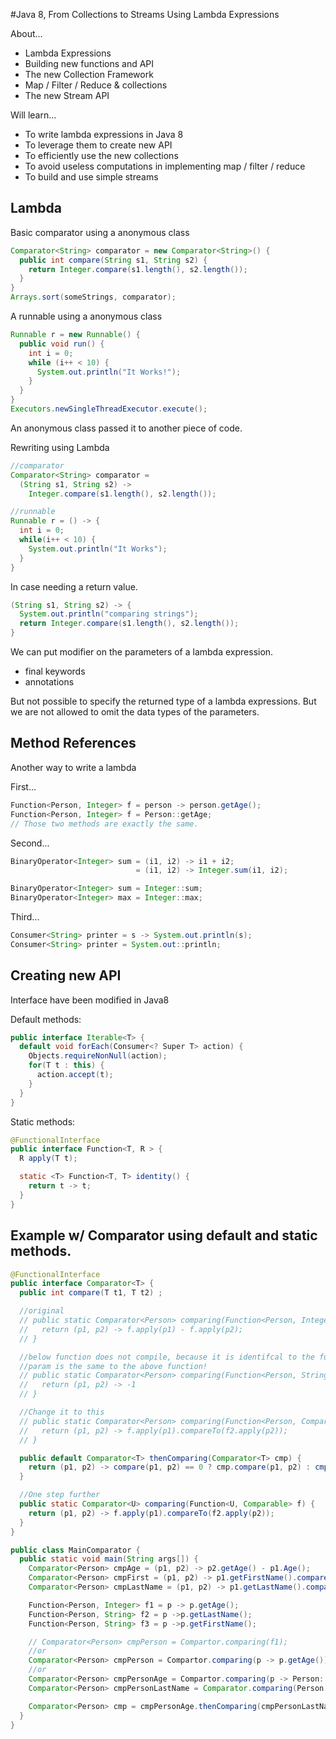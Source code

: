 #Java 8, From Collections to Streams Using Lambda Expressions

About...

- Lambda Expressions
- Building new functions and API
- The new Collection Framework
- Map / Filter / Reduce & collections
- The new Stream API

Will learn...

- To write lambda expressions in Java 8
- To leverage them to create new API
- To efficiently use the new collections
- To avoid useless computations in implementing map / filter / reduce
- To build and use simple streams

## Lambda

Basic comparator using a anonymous class
~~~ java
Comparator<String> comparator = new Comparator<String>() {
  public int compare(String s1, String s2) {
    return Integer.compare(s1.length(), s2.length());
  }
}
Arrays.sort(someStrings, comparator);
~~~

A runnable using a anonymous class
~~~ java
Runnable r = new Runnable() {
  public void run() {
    int i = 0;
    while (i++ < 10) {
      System.out.println("It Works!");
    }
  }
}
Executors.newSingleThreadExecutor.execute();
~~~

An anonymous class passed it to another piece of code.

Rewriting using Lambda
~~~ java
//comparator
Comparator<String> comparator =
  (String s1, String s2) ->
    Integer.compare(s1.length(), s2.length());
~~~

~~~ java
//runnable
Runnable r = () -> {
  int i = 0;
  while(i++ < 10) {
    System.out.println("It Works");
  }
}
~~~

In case needing a return value.

~~~ java
(String s1, String s2) -> {
  System.out.println("comparing strings");
  return Integer.compare(s1.length(), s2.length());
}
~~~

We can put modifier on the parameters of a lambda expression.
- final keywords
- annotations

But not possible to specify the returned type of a lambda expressions. But
we are not allowed to omit the data types of the parameters.

## Method References

Another way to write a lambda

First...
~~~ java
Function<Person, Integer> f = person -> person.getAge();
Function<Person, Integer> f = Person::getAge;
// Those two methods are exactly the same.
~~~

Second...
~~~ java
BinaryOperator<Integer> sum = (i1, i2) -> i1 + i2;
                            = (i1, i2) -> Integer.sum(i1, i2);

BinaryOperator<Integer> sum = Integer::sum;
BinaryOperator<Integer> max = Integer::max;
~~~

Third...
~~~ java
Consumer<String> printer = s -> System.out.println(s);
Consumer<String> printer = System.out::println;
~~~

## Creating new API

Interface have been modified in Java8

Default methods:
~~~ java
public interface Iterable<T> {
  default void forEach(Consumer<? Super T> action) {
    Objects.requireNonNull(action);
    for(T t : this) {
      action.accept(t);
    }
  }
}
~~~

Static methods:
~~~ java
@FunctionalInterface
public interface Function<T, R > {
  R apply(T t);

  static <T> Function<T, T> identity() {
    return t -> t;
  }
}
~~~

## Example w/ Comparator using default and static methods.

~~~ java
@FunctionalInterface
public interface Comparator<T> {
  public int compare(T t1, T t2) ;

  //original
  // public static Comparator<Person> comparing(Function<Person, Integer> f) {
  //   return (p1, p2) -> f.apply(p1) - f.apply(p2);
  // }

  //below function does not compile, because it is identifcal to the function above.
  //param is the same to the above function!
  // public static Comparator<Person> comparing(Function<Person, String> f) {
  //   return (p1, p2) -> -1
  // }

  //Change it to this
  // public static Comparator<Person> comparing(Function<Person, Comparable> f) {
  //   return (p1, p2) -> f.apply(p1).compareTo(f2.apply(p2));
  // }

  public default Comparator<T> thenComparing(Comparator<T> cmp) {
    return (p1, p2) -> compare(p1, p2) == 0 ? cmp.compare(p1, p2) : cmpare(p1, p2);
  }

  //One step further
  public static Comparator<U> comparing(Function<U, Comparable> f) {
    return (p1, p2) -> f.apply(p1).compareTo(f2.apply(p2));
  }
}

public class MainComparator {
  public static void main(String args[]) {
    Comparator<Person> cmpAge = (p1, p2) -> p2.getAge() - p1.Age();  
    Comparator<Person> cmpFirst = (p1, p2) -> p1.getFirstName().compareTo(p2.getFirstName());
    Comparator<Person> cmpLastName = (p1, p2) -> p1.getLastName().compareTo(p2.getLastName());  

    Function<Person, Integer> f1 = p -> p.getAge();
    Function<Person, String> f2 = p ->p.getLastName();
    Function<Person, String> f3 = p ->p.getFirstName();

    // Comparator<Person> cmpPerson = Compartor.comparing(f1);
    //or
    Comparator<Person> cmpPerson = Compartor.comparing(p -> p.getAge());
    //or
    Comparator<Person> cmpPersonAge = Compartor.comparing(p -> Person::getAge);
    Comparator<Person> cmpPersonLastName = Comparator.comparing(Person::getLastName);

    Comparator<Person> cmp = cmpPersonAge.thenComparing(cmpPersonLastName);
  }
}
~~~
